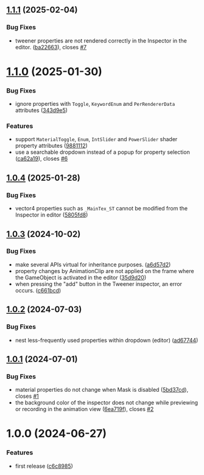 ## [1.1.1](https://github.com/mob-sakai/UIMaterialPropertyInjector/compare/1.1.0...1.1.1) (2025-02-04)


### Bug Fixes

* tweener properties are not rendered correctly in the Inspector in the editor. ([ba22663](https://github.com/mob-sakai/UIMaterialPropertyInjector/commit/ba2266318b8497efdee4fd6c1c3821c14ebc58a3)), closes [#7](https://github.com/mob-sakai/UIMaterialPropertyInjector/issues/7)

# [1.1.0](https://github.com/mob-sakai/UIMaterialPropertyInjector/compare/1.0.4...1.1.0) (2025-01-30)


### Bug Fixes

* ignore properties with `Toggle`, `KeywordEnum` and `PerRendererData` attributes ([343d9e5](https://github.com/mob-sakai/UIMaterialPropertyInjector/commit/343d9e5a51a396fe083fb0b41f2cd3cd18dc5afa))


### Features

* support `MaterialToggle`, `Enum`, `IntSlider` and `PowerSlider` shader property attributes ([9881112](https://github.com/mob-sakai/UIMaterialPropertyInjector/commit/988111243dbe81d9f19af9cc87136b9c02ba631b))
* use a searchable dropdown instead of a popup for property selection ([ca62a19](https://github.com/mob-sakai/UIMaterialPropertyInjector/commit/ca62a19627d5c9ff4be9093a0745feba1df349de)), closes [#6](https://github.com/mob-sakai/UIMaterialPropertyInjector/issues/6)

## [1.0.4](https://github.com/mob-sakai/UIMaterialPropertyInjector/compare/1.0.3...1.0.4) (2025-01-28)


### Bug Fixes

* vector4 properties such as `_MainTex_ST` cannot be modified from the Inspector in editor ([5805fd8](https://github.com/mob-sakai/UIMaterialPropertyInjector/commit/5805fd8ec5f0b0167d7dcda2ca5f378c4fa26506))

## [1.0.3](https://github.com/mob-sakai/UIMaterialPropertyInjector/compare/1.0.2...1.0.3) (2024-10-02)


### Bug Fixes

* make several APIs virtual for inheritance purposes. ([a6d57d2](https://github.com/mob-sakai/UIMaterialPropertyInjector/commit/a6d57d27fb69ecd793c5ba8092eb1c1784f8d92b))
* property changes by AnimationClip are not applied on the frame where the GameObject is activated in the editor ([35d9d20](https://github.com/mob-sakai/UIMaterialPropertyInjector/commit/35d9d2035e39e0ad3991947530698015fb10ac8f))
* when pressing the "add" button in the Tweener inspector, an error occurs. ([c661bcd](https://github.com/mob-sakai/UIMaterialPropertyInjector/commit/c661bcdb3b74f16f6df4894c0f26951c2162c345))

## [1.0.2](https://github.com/mob-sakai/UIMaterialPropertyInjector/compare/1.0.1...1.0.2) (2024-07-03)


### Bug Fixes

* nest less-frequently used properties within dropdown (editor) ([ad67744](https://github.com/mob-sakai/UIMaterialPropertyInjector/commit/ad67744c0525a1c3f2be7dcc7ccea94084d2b914))

## [1.0.1](https://github.com/mob-sakai/UIMaterialPropertyInjector/compare/1.0.0...1.0.1) (2024-07-01)


### Bug Fixes

* material properties do not change when Mask is disabled ([5bd37cd](https://github.com/mob-sakai/UIMaterialPropertyInjector/commit/5bd37cd41f8500417d717484d8439667e5cae0a1)), closes [#1](https://github.com/mob-sakai/UIMaterialPropertyInjector/issues/1)
* the background color of the inspector does not change while previewing or recording in the animation view ([6ea719f](https://github.com/mob-sakai/UIMaterialPropertyInjector/commit/6ea719f13270f08bb6e467831f16096f6bbd88a6)), closes [#2](https://github.com/mob-sakai/UIMaterialPropertyInjector/issues/2)

# 1.0.0 (2024-06-27)


### Features

* first release ([c6c8985](https://github.com/mob-sakai/UIMaterialPropertyInjector/commit/c6c8985857e3be807e8e392120925b1e036c094d))

